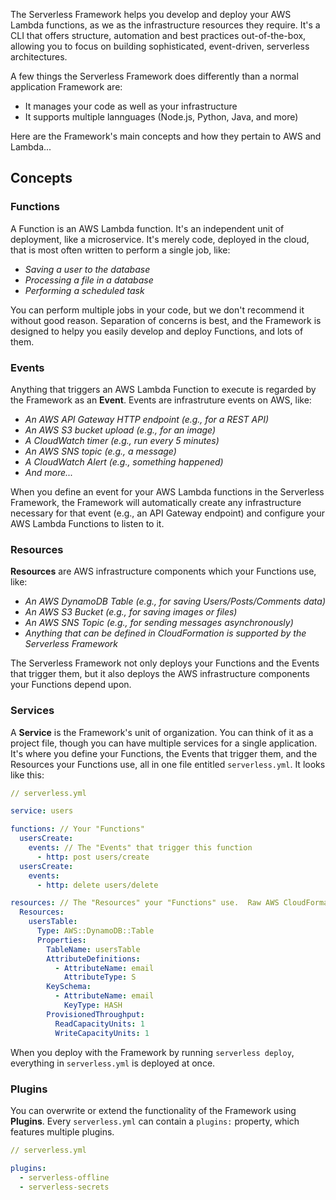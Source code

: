 <!--
title: Serverless Framework - AWS Lambda Guide - Introduction
menuText: Intro
menuOrder: 1
description: An introduction to using AWS and AWS Lambda with the Serverless Framework.
layout: Doc
-->

The Serverless Framework helps you develop and deploy your AWS Lambda functions, as we as the infrastructure resources they require.  It's a CLI that offers structure, automation and best practices out-of-the-box, allowing you to focus on building sophisticated, event-driven, serverless architectures.

A few things the Serverless Framework does differently than a normal application Framework are:
* It manages your code as well as your infrastructure
* It supports multiple lannguages (Node.js, Python, Java, and more)

Here are the Framework's main concepts and how they pertain to AWS and Lambda...

## Concepts

### Functions

A Function is an AWS Lambda function.  It's an independent unit of deployment, like a microservice.  It's merely code, deployed in the cloud, that is most often written to perform a single job, like:

* *Saving a user to the database*
* *Processing a file in a database*
* *Performing a scheduled task*

You can perform multiple jobs in your code, but we don't recommend it without good reason.  Separation of concerns is best, and the Framework is designed to helpy you easily develop and deploy Functions, and lots of them.

### Events

Anything that triggers an AWS Lambda Function to execute is regarded by the Framework as an **Event**.  Events are infrastruture events on AWS, like:

* *An AWS API Gateway HTTP endpoint (e.g., for a REST API)*
* *An AWS S3 bucket upload (e.g., for an image)*
* *A CloudWatch timer (e.g., run every 5 minutes)*
* *An AWS SNS topic (e.g., a message)*
* *A CloudWatch Alert (e.g., something happened)*
* *And more...*

When you define an event for your AWS Lambda functions in the Serverless Framework, the Framework will automatically create any infrastructure necessary for that event (e.g., an API Gateway endpoint) and configure your AWS Lambda Functions to listen to it.

### Resources

**Resources** are AWS infrastructure components which your Functions use, like:

* *An AWS DynamoDB Table (e.g., for saving Users/Posts/Comments data)*
* *An AWS S3 Bucket (e.g., for saving images or files)*
* *An AWS SNS Topic (e.g., for sending messages asynchronously)*
* *Anything that can be defined in CloudFormation is supported by the Serverless Framework*

The Serverless Framework not only deploys your Functions and the Events that trigger them, but it also deploys the AWS infrastructure components your Functions depend upon.

### Services

A **Service** is the Framework's unit of organization.  You can think of it as a project file, though you can have multiple services for a single application.  It's where you define your Functions, the Events that trigger them, and the Resources your Functions use, all in one file entitled `serverless.yml`.  It looks like this:

```yml
// serverless.yml

service: users

functions: // Your "Functions"
  usersCreate:
    events: // The "Events" that trigger this function
      - http: post users/create
  usersCreate:
    events:
      - http: delete users/delete

resources: // The "Resources" your "Functions" use.  Raw AWS CloudFormation goes in here.
  Resources:
    usersTable:
      Type: AWS::DynamoDB::Table
      Properties:
        TableName: usersTable
        AttributeDefinitions:
          - AttributeName: email
            AttributeType: S
        KeySchema:
          - AttributeName: email
            KeyType: HASH
        ProvisionedThroughput:
          ReadCapacityUnits: 1
          WriteCapacityUnits: 1
```
When you deploy with the Framework by running `serverless deploy`, everything in `serverless.yml` is deployed at once.

### Plugins

You can overwrite or extend the functionality of the Framework using **Plugins**.  Every `serverless.yml` can contain a `plugins:` property, which features multiple plugins.

```yml
// serverless.yml

plugins:
  - serverless-offline
  - serverless-secrets
```